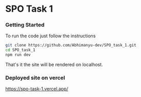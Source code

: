 # SPO Task 1
### Getting Started
To run the code just follow the instructions
```bash 
git clone https://github.com/Abhimanyu-dev/SPO_task_1.git
cd SPO_task_1
npm run dev
```
That's it the site will be rendered on localhost.

### Deployed site on vercel
https://spo-task-1.vercel.app/  